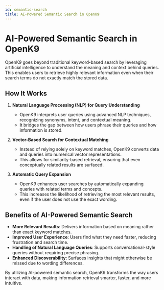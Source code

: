 ```yaml
---
id: semantic-search
title: AI-Powered Semantic Search in OpenK9
---
```


# AI-Powered Semantic Search in OpenK9

OpenK9 goes beyond traditional keyword-based search by leveraging artificial intelligence to understand the meaning and context behind queries. This enables users to retrieve highly relevant information even when their search terms do not exactly match the stored data.

## How It Works

1. **Natural Language Processing (NLP) for Query Understanding**
   - OpenK9 interprets user queries using advanced NLP techniques, recognizing synonyms, intent, and contextual meaning.
   - It bridges the gap between how users phrase their queries and how information is stored.

2. **Vector-Based Search for Contextual Matching**
   - Instead of relying solely on keyword matches, OpenK9 converts data and queries into numerical vector representations.
   - This allows for similarity-based retrieval, ensuring that even conceptually related results are surfaced.

3. **Automatic Query Expansion**
   - OpenK9 enhances user searches by automatically expanding queries with related terms and concepts.
   - This increases the likelihood of retrieving the most relevant results, even if the user does not use the exact wording.

## Benefits of AI-Powered Semantic Search

- **More Relevant Results**: Delivers information based on meaning rather than exact keyword matches.
- **Improved User Experience**: Users find what they need faster, reducing frustration and search time.
- **Handling of Natural Language Queries**: Supports conversational-style queries without requiring precise phrasing.
- **Enhanced Discoverability**: Surfaces insights that might otherwise be missed due to wording differences.

By utilizing AI-powered semantic search, OpenK9 transforms the way users interact with data, making information retrieval smarter, faster, and more intuitive.